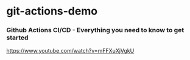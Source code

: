 # git-actions-demo

### Github Actions CI/CD - Everything you need to know to get started
https://www.youtube.com/watch?v=mFFXuXjVgkU

